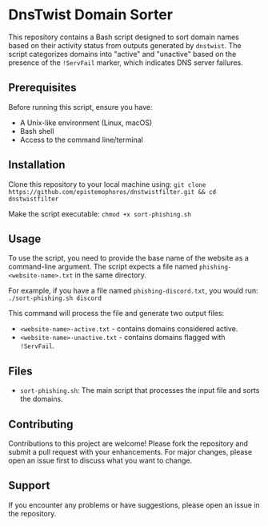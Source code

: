 # DnsTwist Domain Sorter

This repository contains a Bash script designed to sort domain names based on their activity status from outputs generated by `dnstwist`. The script categorizes domains into "active" and "unactive" based on the presence of the `!ServFail` marker, which indicates DNS server failures.

## Prerequisites

Before running this script, ensure you have:
- A Unix-like environment (Linux, macOS)
- Bash shell
- Access to the command line/terminal

## Installation

Clone this repository to your local machine using:
`git clone https://github.com/epistemophoros/dnstwistfilter.git && cd dnstwistfilter`

Make the script executable:
`chmod +x sort-phishing.sh`

## Usage

To use the script, you need to provide the base name of the website as a command-line argument. The script expects a file named `phishing-<website-name>.txt` in the same directory.

For example, if you have a file named `phishing-discord.txt`, you would run:
`./sort-phishing.sh discord`

This command will process the file and generate two output files:
- `<website-name>-active.txt` - contains domains considered active.
- `<website-name>-unactive.txt` - contains domains flagged with `!ServFail`.

## Files

- `sort-phishing.sh`: The main script that processes the input file and sorts the domains.

## Contributing

Contributions to this project are welcome! Please fork the repository and submit a pull request with your enhancements. For major changes, please open an issue first to discuss what you want to change.

## Support

If you encounter any problems or have suggestions, please open an issue in the repository.
